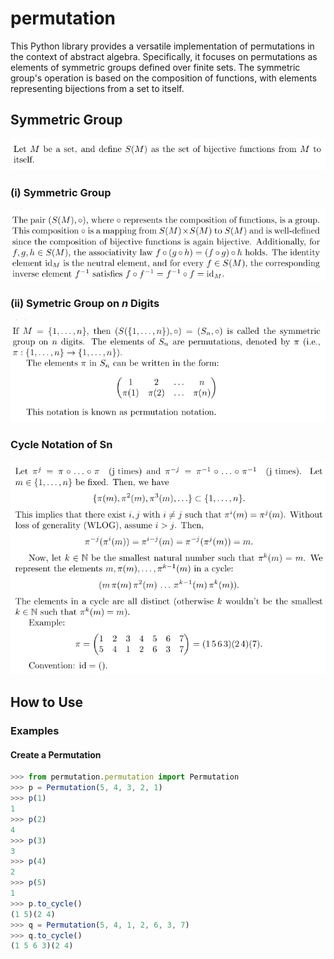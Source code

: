 # permutation
This Python library provides a versatile implementation of permutations in the context of abstract algebra. Specifically, it focuses on permutations as elements of symmetric groups defined over finite sets. The symmetric group's operation is based on the composition of functions, with elements representing bijections from a set to itself.

## Symmetric Group
<p float="left">
   <img src="./res/math1.png">
</p>

### (i) Symmetric Group
<p float="left">
   <img src="./res/math2.png">
</p>

### (ii) Symetric Group on *n* Digits
<p float="left">
   <img src="./res/math3.png">
</p>

### Cycle Notation of Sn
<p float="left">
   <img src="./res/math4.png">
</p>

## How to Use
### Examples
#### Create a Permutation
```js
>>> from permutation.permutation import Permutation
>>> p = Permutation(5, 4, 3, 2, 1)
>>> p(1) 
1
>>> p(2)
4
>>> p(3)
3
>>> p(4)
2
>>> p(5)
1
>>> p.to_cycle()
(1 5)(2 4)
>>> q = Permutation(5, 4, 1, 2, 6, 3, 7)
>>> q.to_cycle()
(1 5 6 3)(2 4)
```

